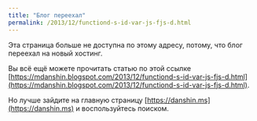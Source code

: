```yaml
---
title: "Блог переехал"
permalink: /2013/12/functiond-s-id-var-js-fjs-d.html
---
```

Эта страница больше не доступна по этому адресу, потому, что блог переехал на новый хостинг.

Вы всё ещё можете прочитать статью по этой ссылке [https://mdanshin.blogspot.com/2013/12/functiond-s-id-var-js-fjs-d.html](https://mdanshin.blogspot.com/2013/12/functiond-s-id-var-js-fjs-d.html).

Но лучше зайдите на главную страницу [https://danshin.ms](https://danshin.ms) и воспользуйтесь поиском.